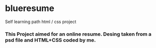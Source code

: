 # blueresume
Self learning path html / css project
### This Project aimed for an online resume. Desing taken from a psd file and HTML+CSS coded by me.
